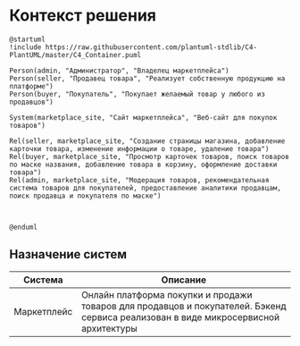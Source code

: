 # Контекст решения
<!-- Окружение системы (роли, участники, внешние системы) и связи системы с ним. Диаграмма контекста C4 и текстовое описание. 
-->
```plantuml
@startuml
!include https://raw.githubusercontent.com/plantuml-stdlib/C4-PlantUML/master/C4_Container.puml

Person(admin, "Администратор", "Владелец маркетплейса")
Person(seller, "Продавец товара", "Реализует собственную продукцию на платформе")
Person(buyer, "Покупатель", "Покупает желаемый товар у любого из продавцов")

System(marketplace_site, "Сайт маркетплейса", "Веб-сайт для покупок товаров")

Rel(seller, marketplace_site, "Создание страницы магазина, добавление карточки товара, изменение информации о товаре, удаление товара")
Rel(buyer, marketplace_site, "Просмотр карточек товаров, поиск товаров по маске названия, добавление товара в корзину, оформление доставки товара")
Rel(admin, marketplace_site, "Модерация товаров, рекомендательная система товаров для покупателей, предоставление аналитики продавцам, поиск продавца и покупателя по маске")



@enduml
```
## Назначение систем
|Система| Описание|
|-------|---------|
| Маркетплейс | Онлайн платформа покупки и продажи товаров для продавцов и покупателей. Бэкенд сервиса реализован в виде микросервисной архитектуры |

